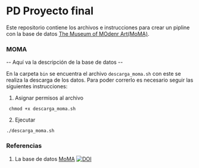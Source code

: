 # PD Proyecto final

Este repositorio contiene los archivos e instrucciones para crear un pipline con la base de datos [The Museum of MOdenr Art(MoMA)](https://github.com/MuseumofModernArt/collection). 

### MOMA

-- Aquí va la descripción de la base de datos --

En la carpeta `bin` se encuentra el archivo  `descarga_moma.sh` con este se realiza la descarga de los datos. Para poder correrlo es necesario seguir las siguientes instrucciones:

1. Asignar permisos al archivo
```
 chmod +x descarga_moma.sh
```

2. Ejecutar
```
./descarga_moma.sh
```

### Referencias

1. La base de datos [MoMA](https://github.com/MuseumofModernArt/collection) [![DOI](https://zenodo.org/badge/DOI/10.5281/zenodo.3558822.svg)](https://doi.org/10.5281/zenodo.3558822)
